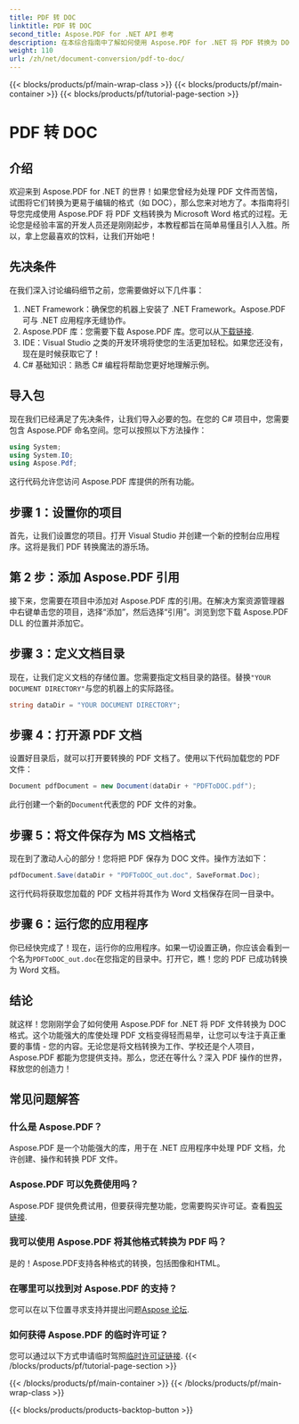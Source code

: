 ```yaml
---
title: PDF 转 DOC
linktitle: PDF 转 DOC
second_title: Aspose.PDF for .NET API 参考
description: 在本综合指南中了解如何使用 Aspose.PDF for .NET 将 PDF 转换为 DOC。包含分步说明和提示。
weight: 110
url: /zh/net/document-conversion/pdf-to-doc/
---
```


{{< blocks/products/pf/main-wrap-class >}}
{{< blocks/products/pf/main-container >}}
{{< blocks/products/pf/tutorial-page-section >}}

# PDF 转 DOC

## 介绍

欢迎来到 Aspose.PDF for .NET 的世界！如果您曾经为处理 PDF 文件而苦恼，试图将它们转换为更易于编辑的格式（如 DOC），那么您来对地方了。本指南将引导您完成使用 Aspose.PDF 将 PDF 文档转换为 Microsoft Word 格式的过程。无论您是经验丰富的开发人员还是刚刚起步，本教程都旨在简单易懂且引人入胜。所以，拿上您最喜欢的饮料，让我们开始吧！

## 先决条件

在我们深入讨论编码细节之前，您需要做好以下几件事：

1. .NET Framework：确保您的机器上安装了 .NET Framework。Aspose.PDF 可与 .NET 应用程序无缝协作。
2.  Aspose.PDF 库：您需要下载 Aspose.PDF 库。您可以从[下载链接](https://releases.aspose.com/pdf/net/).
3. IDE：Visual Studio 之类的开发环境将使您的生活更加轻松。如果您还没有，现在是时候获取它了！
4. C# 基础知识：熟悉 C# 编程将帮助您更好地理解示例。

## 导入包

现在我们已经满足了先决条件，让我们导入必要的包。在您的 C# 项目中，您需要包含 Aspose.PDF 命名空间。您可以按照以下方法操作：

```csharp
using System;
using System.IO;
using Aspose.Pdf;
```

这行代码允许您访问 Aspose.PDF 库提供的所有功能。

## 步骤 1：设置你的项目

首先，让我们设置您的项目。打开 Visual Studio 并创建一个新的控制台应用程序。这将是我们 PDF 转换魔法的游乐场。

## 第 2 步：添加 Aspose.PDF 引用

接下来，您需要在项目中添加对 Aspose.PDF 库的引用。在解决方案资源管理器中右键单击您的项目，选择“添加”，然后选择“引用”。浏览到您下载 Aspose.PDF DLL 的位置并添加它。

## 步骤 3：定义文档目录

现在，让我们定义文档的存储位置。您需要指定文档目录的路径。替换`"YOUR DOCUMENT DIRECTORY"`与您的机器上的实际路径。

```csharp
string dataDir = "YOUR DOCUMENT DIRECTORY";
```

## 步骤 4：打开源 PDF 文档

设置好目录后，就可以打开要转换的 PDF 文档了。使用以下代码加载您的 PDF 文件：

```csharp
Document pdfDocument = new Document(dataDir + "PDFToDOC.pdf");
```

此行创建一个新的`Document`代表您的 PDF 文件的对象。

## 步骤 5：将文件保存为 MS 文档格式

现在到了激动人心的部分！您将把 PDF 保存为 DOC 文件。操作方法如下：

```csharp
pdfDocument.Save(dataDir + "PDFToDOC_out.doc", SaveFormat.Doc);
```

这行代码将获取您加载的 PDF 文档并将其作为 Word 文档保存在同一目录中。

## 步骤 6：运行您的应用程序

你已经快完成了！现在，运行你的应用程序。如果一切设置正确，你应该会看到一个名为`PDFToDOC_out.doc`在您指定的目录中。打开它，瞧！您的 PDF 已成功转换为 Word 文档。

## 结论

就这样！您刚刚学会了如何使用 Aspose.PDF for .NET 将 PDF 文件转换为 DOC 格式。这个功能强大的库使处理 PDF 文档变得轻而易举，让您可以专注于真正重要的事情 - 您的内容。无论您是将文档转换为工作、学校还是个人项目，Aspose.PDF 都能为您提供支持。那么，您还在等什么？深入 PDF 操作的世界，释放您的创造力！

## 常见问题解答

### 什么是 Aspose.PDF？
Aspose.PDF 是一个功能强大的库，用于在 .NET 应用程序中处理 PDF 文档，允许创建、操作和转换 PDF 文件。

### Aspose.PDF 可以免费使用吗？
 Aspose.PDF 提供免费试用，但要获得完整功能，您需要购买许可证。查看[购买链接](https://purchase.aspose.com/buy).

### 我可以使用 Aspose.PDF 将其他格式转换为 PDF 吗？
是的！Aspose.PDF支持各种格式的转换，包括图像和HTML。

### 在哪里可以找到对 Aspose.PDF 的支持？
您可以在以下位置寻求支持并提出问题[Aspose 论坛](https://forum.aspose.com/c/pdf/10).

### 如何获得 Aspose.PDF 的临时许可证？
您可以通过以下方式申请临时驾照[临时许可证链接](https://purchase.aspose.com/temporary-license/).
{{< /blocks/products/pf/tutorial-page-section >}}

{{< /blocks/products/pf/main-container >}}
{{< /blocks/products/pf/main-wrap-class >}}

{{< blocks/products/products-backtop-button >}}
